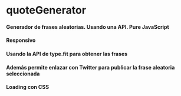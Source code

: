 # quoteGenerator<br>

#### Generador de frases aleatorias. Usando una API. Pure JavaScript <br>
#### Responsivo<br>
#### Usando la API de type.fit para obtener las frases<br>
#### Además permite enlazar con Twitter para publicar la frase aleatoria seleccionada<br>
#### Loading con CSS<br>
